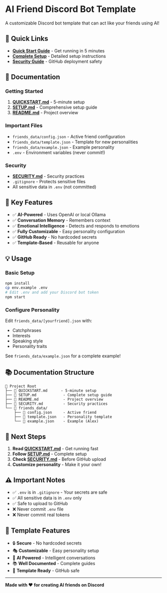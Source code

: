 # AI Friend Discord Bot Template

A customizable Discord bot template that can act like your friends using AI!

## 🚀 Quick Links

- **[Quick Start Guide](../QUICKSTART.md)** - Get running in 5 minutes
- **[Complete Setup](../SETUP.md)** - Detailed setup instructions
- **[Security Guide](../SECURITY.md)** - GitHub deployment safety

## 📖 Documentation

### Getting Started
1. **[QUICKSTART.md](../QUICKSTART.md)** - 5-minute setup
2. **[SETUP.md](../SETUP.md)** - Comprehensive setup guide
3. **[README.md](../README.md)** - Project overview

### Important Files
- `friends_data/config.json` - Active friend configuration
- `friends_data/template.json` - Template for new personalities
- `friends_data/example.json` - Example personality
- `.env` - Environment variables (never commit!)

### Security
- **[SECURITY.md](../SECURITY.md)** - Security practices
- `.gitignore` - Protects sensitive files
- All sensitive data in `.env` (not committed)

## 🎯 Key Features

- ✅ **AI-Powered** - Uses OpenAI or local Ollama
- ✅ **Conversation Memory** - Remembers context
- ✅ **Emotional Intelligence** - Detects and responds to emotions
- ✅ **Fully Customizable** - Easy personality configuration
- ✅ **GitHub Ready** - No hardcoded secrets
- ✅ **Template-Based** - Reusable for anyone

## 💡 Usage

### Basic Setup
```bash
npm install
cp env.example .env
# Edit .env and add your Discord bot token
npm start
```

### Configure Personality
Edit `friends_data/[yourfriend].json` with:
- Catchphrases
- Interests
- Speaking style
- Personality traits

See `friends_data/example.json` for a complete example!

## 📚 Documentation Structure

```
📁 Project Root
├── 📄 QUICKSTART.md      - 5-minute setup
├── 📄 SETUP.md            - Complete setup guide
├── 📄 README.md           - Project overview
├── 📄 SECURITY.md         - Security practices
└── 📁 friends_data/
    ├── 📄 config.json     - Active friend
    ├── 📄 template.json   - Personality template
    └── 📄 example.json    - Example (Alex)
```

## 🚀 Next Steps

1. **Read [QUICKSTART.md](../QUICKSTART.md)** - Get running fast
2. **Follow [SETUP.md](../SETUP.md)** - Complete setup
3. **Check [SECURITY.md](../SECURITY.md)** - Before GitHub upload
4. **Customize personality** - Make it your own!

## ⚠️ Important Notes

- ✅ `.env` is in `.gitignore` - Your secrets are safe
- ✅ All sensitive data is in `.env` only
- ✅ Safe to upload to GitHub
- ❌ Never commit `.env` file
- ❌ Never commit real tokens

## 📝 Template Features

- 🔒 **Secure** - No hardcoded secrets
- 🎭 **Customizable** - Easy personality setup
- 🤖 **AI Powered** - Intelligent conversations
- 📚 **Well Documented** - Complete guides
- 🔧 **Template Ready** - GitHub safe


---

**Made with ❤️ for creating AI friends on Discord**

